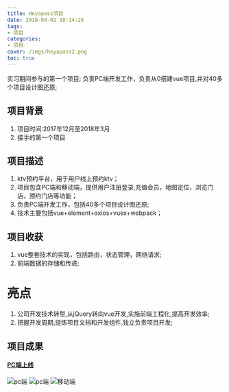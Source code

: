 ```yaml
---
title: Heyapass项目
date: 2018-04-02 18:14:26
tags:
- 项目
categories:
- 项目
cover: /imgs/heyapass2.png
toc: true
---
```


实习期间参与的第一个项目;
负责PC端开发工作，负责从0搭建vue项目,并对40多个项目设计图还原;

<!-- more -->

## 项目背景

1. 项目时间:2017年12月至2018年3月
2. 接手的第一个项目

## 项目描述
1. ktv预约平台，用于用户线上预约ktv；
2. 项目包含PC端和移动端，提供用户注册登录,充值会员，地图定位，浏览门店，预约门店等功能；
2. 负责PC端开发工作，包括40多个项目设计图还原;
3. 技术主要包括vue+element+axios+vuex+webpack；

## 项目收获
1. vue整套技术的实现，包括路由，状态管理，网络请求;
2. 前端数据的存储和传递;

# 亮点
1. 公司开发技术转型,从jQuery转向vue开发,实施前端工程化,提高开发效率;
2. 把握开发周期,提炼项目文档和开发组件,独立负责项目开发;

## 项目成果

#### [PC端上线](https://www.heyapass.com)

<div class="justified-gallery">
<img src="/imgs/heyapass1.png" alt="pc端" />
<img src="/imgs/heyapass2.png" alt="pc端" />
<img src="/imgs/heyapass3.png" alt="移动端" />
</div>
